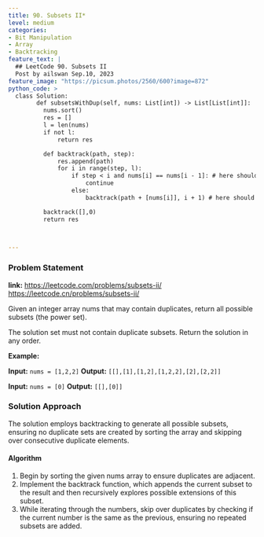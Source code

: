 ```yaml
---
title: 90. Subsets II*
level: medium
categories:
- Bit Manipulation
- Array
- Backtracking
feature_text: |
  ## LeetCode 90. Subsets II
  Post by ailswan Sep.10, 2023
feature_image: "https://picsum.photos/2560/600?image=872"
python_code: >
  class Solution:
        def subsetsWithDup(self, nums: List[int]) -> List[List[int]]:
          nums.sort()
          res = []
          l = len(nums)
          if not l:
              return res

          def backtrack(path, step):
              res.append(path)
              for i in range(step, l):
                  if step < i and nums[i] == nums[i - 1]: # here should be step < i and nums[i] == nums[i - 1]
                      continue
                  else:
                      backtrack(path + [nums[i]], i + 1) # here should be nums[i] and i + 1

          backtrack([],0)
          return res


   
---
```


### Problem Statement
**link:**
https://leetcode.com/problems/subsets-ii/
https://leetcode.cn/problems/subsets-ii/


Given an integer array nums that may contain duplicates, return all possible 
subsets
 (the power set).

The solution set must not contain duplicate subsets. Return the solution in any order.

**Example:**

**Input:** `nums = [1,2,2]`
**Output:** `[[],[1],[1,2],[1,2,2],[2],[2,2]]`

**Input:** `nums = [0]`
**Output:** `[[],[0]]`


### Solution Approach
The solution employs backtracking to generate all possible subsets, ensuring no duplicate sets are created by sorting the array and skipping over consecutive duplicate elements.
 
#### Algorithm
1. Begin by sorting the given nums array to ensure duplicates are adjacent.
2. Implement the backtrack function, which appends the current subset to the result and then recursively explores possible extensions of this subset.
3. While iterating through the numbers, skip over duplicates by checking if the current number is the same as the previous, ensuring no repeated subsets are added.
